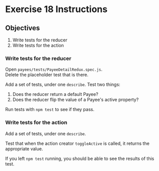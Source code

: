 # Exercise 18 Instructions
## Objectives
1) Write tests for the reducer
2) Write tests for the action

### Write tests for the reducer
Open `payees/tests/PayeeDetailRedux.spec.js`.  
Delete the placeholder test that is there.

Add a set of tests, under one `describe`. Test two things:
1) Does the reducer return a default Payee?
2) Does the reducer flip the value of a Payee's active property?

Run tests with `npm test` to see if they pass.

### Write tests for the action
Add a set of tests, under one `describe`. 

Test that when the action creator `toggleActive` is called, it returns the 
appropriate value.

If you left `npm test` running, you should be able to see the results of this test.

